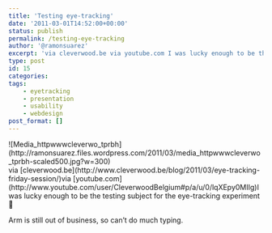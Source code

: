 ```yaml
---
title: 'Testing eye-tracking'
date: '2011-03-01T14:52:00+00:00'
status: publish
permalink: /testing-eye-tracking
author: '@ramonsuarez'
excerpt: 'via cleverwood.be via youtube.com I was lucky enough to be the testing subject for the eye-tracking experiment :) Arm is still out of business, so can''t do much typing.'
type: post
id: 15
categories:
tags:
    - eyetracking
    - presentation
    - usability
    - webdesign
post_format: []
---
```

<div class="p_embed p_image_embed">![Media_httpwwwcleverwo_tprbh](http://ramonsuarez.files.wordpress.com/2011/03/media_httpwwwcleverwo_tprbh-scaled500.jpg?w=300)</div>via [cleverwood.be](http://www.cleverwood.be/blog/2011/03/eye-tracking-friday-session/)</div>via [youtube.com](http://www.youtube.com/user/CleverwoodBelgium#p/a/u/0/lqXEpy0MIIg)</div>I was lucky enough to be the testing subject for the eye-tracking experiment 🙂

Arm is still out of business, so can’t do much typing.

</div>